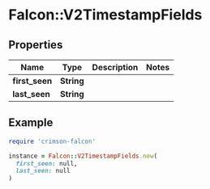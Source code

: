 # Falcon::V2TimestampFields

## Properties

| Name | Type | Description | Notes |
| ---- | ---- | ----------- | ----- |
| **first_seen** | **String** |  |  |
| **last_seen** | **String** |  |  |

## Example

```ruby
require 'crimson-falcon'

instance = Falcon::V2TimestampFields.new(
  first_seen: null,
  last_seen: null
)
```


